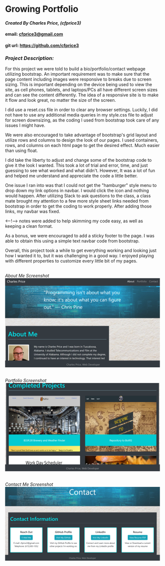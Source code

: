 # **Growing Portfolio**

#### *Created By Charles Price, (cfprice3)*
#### email: cfprice3@gmail.com
#### git url: https://github.com/cfprice3


### *Project Description:*
For this project we were told to build a bio/portfolio/contact webpage utilizing bootstrap.
An important requirement was to make sure that the page content including images were responsive
to breaks due to screen sizing.  This is important depending on the device being used to view the site,
as cell phones, tablets, and laptops/PCs all have different screen sizes and can see the content differently.  The idea of a responsive site is to make it flow and look great, no matter the size of the screen.

I did use a reset.css file in order to clear any browser settings.  Luckily, I did not have to use any additional media queries in my style.css file to adjust for screen downsizing, as the coding I used from bootstrap took care of any issues I might have.

We were also encouraged to take advantage of bootstrap's grid layout and utilize rows and columns to design the look of our pages.  I used containers, rows, and columns on each html page to get the desired effect.  Much easier than using float.

I did take the liberty to adjust and change some of the bootstrap code to give it the look I wanted.  This took a lot of trial and error, time, and just guessing to see what worked and what didn't.  However, It was a lot of fun and helped me understand and appreciate the code a little better.

One issue I ran into was that I could not get the "hamburger" style menu to drop down my link options in navbar.  I would click the icon and nothing would happen.  After utilizing Slack to ask questions to the class, a class mate brought my attention to a few more style sheet links needed from bootstrap in order to get the coding to work properly.  After adding those links, my navbar was fixed.

<--!--> notes were added to help skimming my code easy, as well as keeping a clean format.

As a bonus, we were encouraged to add a sticky footer to the page.  I was able to obtain  this using a simple text navbar code from bootstrap.

Overall, this project took a while to get everything working and looking just how I wanted it to, but it was challenging in a good way.  I enjoyed playing with different properties to customize every little bit of my pages.  
<br>

*About Me Screenshot*
![aboutme](assets/aboutMeSS.png)
<br><br>

*Portfolio Screenshot*
![portfolio](assets/portfolioSS.png)
<br><br>

*Contact Me Screenshot*
![contact](assets/contactSS.png)
